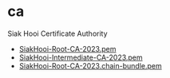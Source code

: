 # ca

Siak Hooi Certificate Authority

- [SiakHooi-Root-CA-2023.pem](docs/SiakHooi-Root-CA-2023.pem)
- [SiakHooi-Intermediate-CA-2023.pem](docs/SiakHooi-Intermediate-CA-2023.pem)
- [SiakHooi-Root-CA-2023.chain-bundle.pem](docs/SiakHooi-Root-CA-2023.chain-bundle.pem)
